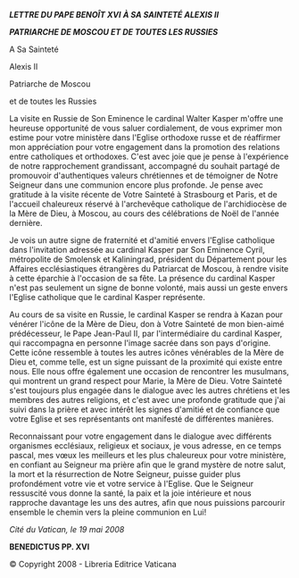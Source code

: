 ***LETTRE DU PAPE BENOÎT XVI*** ***À SA SAINTETÉ ALEXIS II***

***PATRIARCHE DE MOSCOU ET DE TOUTES LES RUSSIES***

A Sa Sainteté

Alexis II

Patriarche de Moscou

et de toutes les Russies

La visite en Russie de Son Eminence le cardinal Walter Kasper m'offre une heureuse opportunité de vous saluer cordialement, de vous exprimer mon estime pour votre ministère dans l'Eglise orthodoxe russe et de réaffirmer mon appréciation pour votre engagement dans la promotion des relations entre catholiques et orthodoxes. C'est avec joie que je pense à l'expérience de notre rapprochement grandissant, accompagné du souhait partagé de promouvoir d'authentiques valeurs chrétiennes et de témoigner de Notre Seigneur dans une communion encore plus profonde. Je pense avec gratitude à la visite récente de Votre Sainteté à Strasbourg et Paris, et de l'accueil chaleureux réservé à l'archevêque catholique de l'archidiocèse de la Mère de Dieu, à Moscou, au cours des célébrations de Noël de l'année dernière.

Je vois un autre signe de fraternité et d'amitié envers l'Eglise catholique dans l'invitation adressée au cardinal Kasper par Son Eminence Cyril, métropolite de Smolensk et Kaliningrad, président du Département pour les Affaires ecclésiastiques étrangères du Patriarcat de Moscou, à rendre visite à cette éparchie à l'occasion de sa fête. La présence du cardinal Kasper n'est pas seulement un signe de bonne volonté, mais aussi un geste envers l'Eglise catholique que le cardinal Kasper représente.

Au cours de sa visite en Russie, le cardinal Kasper se rendra à Kazan pour vénérer l'icône de la Mère de Dieu, don à Votre Sainteté de mon bien-aimé prédécesseur, le Pape Jean-Paul II, par l'intermédiaire du cardinal Kasper, qui raccompagna en personne l'image sacrée dans son pays d'origine. Cette icône ressemble à toutes les autres icônes vénérables de la Mère de Dieu et, comme telle, est un signe puissant de la proximité qui existe entre nous. Elle nous offre également une occasion de rencontrer les musulmans, qui montrent un grand respect pour Marie, la Mère de Dieu. Votre Sainteté s'est toujours plus engagée dans le dialogue avec les autres chrétiens et les membres des autres religions, et c'est avec une profonde gratitude que j'ai suivi dans la prière et avec intérêt les signes d'amitié et de confiance que votre Eglise et ses représentants ont manifesté de différentes manières.

Reconnaissant pour votre engagement dans le dialogue avec différents organismes ecclésiaux, religieux et sociaux, je vous adresse, en ce temps pascal, mes vœux les meilleurs et les plus chaleureux pour votre ministère, en confiant au Seigneur ma prière afin que le grand mystère de notre salut, la mort et la résurrection de Notre Seigneur, puisse guider plus profondément votre vie et votre service à l'Eglise. Que le Seigneur ressuscité vous donne la santé, la paix et la joie intérieure et nous rapproche davantage les uns des autres, afin que nous puissions parcourir ensemble le chemin vers la pleine communion en Lui!

*Cité du Vatican, le 19 mai 2008*

**BENEDICTUS PP. XVI**

© Copyright 2008 - Libreria Editrice Vaticana